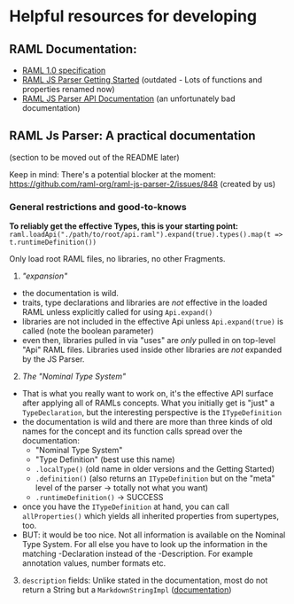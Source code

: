 # Helpful resources for developing

## RAML Documentation:

- [RAML 1.0 specification](https://github.com/raml-org/raml-spec/blob/master/versions/raml-10/raml-10.md)
- [RAML JS Parser Getting Started](https://github.com/raml-org/raml-js-parser-2/blob/master/documentation/GettingStarted.md) (outdated - Lots of functions and properties renamed now)
- [RAML JS Parser API Documentation](https://raml-org.github.io/raml-js-parser-2/modules/_src_index_.html) (an unfortunately bad documentation)

## RAML Js Parser: A practical documentation

(section to be moved out of the README later)

Keep in mind: There's a potential blocker at the moment: https://github.com/raml-org/raml-js-parser-2/issues/848 (created by us)

### General restrictions and good-to-knows

**To reliably get the effective Types, this is your starting point:**
`raml.loadApi("./path/to/root/api.raml").expand(true).types().map(t => t.runtimeDefinition())`

Only load root RAML files, no libraries, no other Fragments.

1. _"expansion"_

- the documentation is wild.
- traits, type declarations and libraries are _not_ effective in the loaded RAML unless explicitly called for using `Api.expand()`
- libraries are not included in the effective Api unless `Api.expand(true)` is called (note the boolean parameter)
- even then, libraries pulled in via "uses" are _only_ pulled in on top-level "Api" RAML files. Libraries used inside other libraries are _not_ expanded by the JS Parser.

2.  _The "Nominal Type System"_

- That is what you really want to work on, it's the effective API surface after applying all of RAMLs concepts. What you initially get is "just" a `TypeDeclaration`, but the interesting perspective is the `ITypeDefinition`
- the documentation is wild and there are more than three kinds of old names for the concept and its function calls spread over the documentation:
  - "Nominal Type System"
  - "Type Definition" (best use this name)
  - `.localType()` (old name in older versions and the Getting Started)
  - `.definition()` (also returns an `ITypeDefinition` but on the "meta" level of the parser -> totally not what you want)
  - `.runtimeDefinition()` -> SUCCESS
- once you have the `ITypeDefinition` at hand, you can call `allProperties()` which yields all inherited properties from supertypes, too.
- BUT: it would be too nice. Not all information is available on the Nominal Type System. For all else you have to look up the information in the matching -Declaration instead of the -Description. For example annotation values, number formats etc.

3. `description` fields: Unlike stated in the documentation, most do not return a String but a `MarkdownStringImpl` ([documentation](https://raml-org.github.io/raml-js-parser-2/classes/_src_raml1_artifacts_raml08parser_.markdownstringimpl.html))
